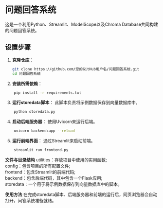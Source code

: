 # 问题回答系统  
  
这是一个利用Python、Streamlit、ModelScope以及Chroma Database共同构建的问题回答系统。  
  
## 设置步骤  
  
1. **克隆仓库**：  
   ```bash  
   git clone https://github.com/您的GitHub用户名/问题回答系统.git  
   cd 问题回答系统
   ```

2. **安装所需依赖**：
```bash
    pip install -r requirements.txt
```
3. **运行storedata脚本**：
此脚本负责将示例数据保存到向量数据库中。
```bash
    python storedata.py
```

4. **启动后端服务器**：
使用Uvicorn来运行后端。
```bash
    uvicorn backend:app --reload
```

5. **运行前端界面**：
通过Streamlit来启动前端。
```bash
    streamlit run frontend.py
```

**文件与目录结构**
utilities：存放项目中使用的实用函数; <br>
config：包含项目的所有配置文件; <br>
frontend：包含Streamlit的前端代码; <br>
backend：包含后端代码，其中包含一个Flask应用; <br>
storedata：一个用于将示例数据保存到向量数据库中的脚本。<br>

**使用方法**
在完成storedata脚本、后端服务器和前端的运行后，网页浏览器会自动打开，问答系统准备就绪。

